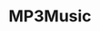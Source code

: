 # MP3Music
<!--  caocuongttn3@gmail.com/Normal1@# -->
<!--  https://caocuongttn3.000webhostapp.com/index.php -->
